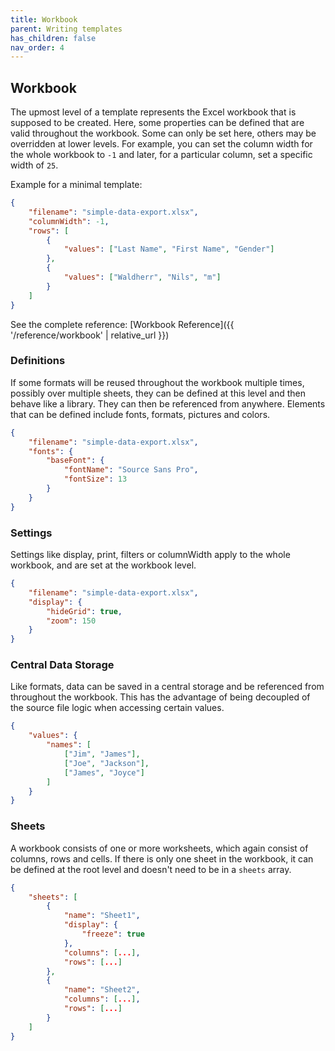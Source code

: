 ```yaml
---
title: Workbook
parent: Writing templates
has_children: false
nav_order: 4
---
```


## Workbook

The upmost level of a template represents the Excel workbook that is supposed to be created. Here, some properties can be defined that are valid throughout the workbook. Some can only be set here, others may be overridden at lower levels. For example, you can set the column width for the whole workbook to `-1` and later, for a particular column, set a specific width of `25`.

Example for a minimal template:

```json
{
    "filename": "simple-data-export.xlsx",
    "columnWidth": -1,
    "rows": [
        {
            "values": ["Last Name", "First Name", "Gender"]
        },
        {
            "values": ["Waldherr", "Nils", "m"]
        }
    ]
}
```

See the complete reference: [Workbook Reference]({{ '/reference/workbook' | relative_url }})

### Definitions

If some formats will be reused throughout the workbook multiple times, possibly over multiple sheets, they can be defined at this level and then behave like a library. They can then be referenced from anywhere. Elements that can be defined include fonts, formats, pictures and colors.

```json
{
    "filename": "simple-data-export.xlsx",
    "fonts": {
        "baseFont": {
            "fontName": "Source Sans Pro",
            "fontSize": 13
        }
    }
}
```

### Settings

Settings like display, print, filters or columnWidth apply to the whole workbook, and are set at the workbook level.


```json
{
    "filename": "simple-data-export.xlsx",
    "display": {
        "hideGrid": true,
        "zoom": 150
    }
}
```

### Central Data Storage

Like formats, data can be saved in a central storage and be referenced from throughout the workbook. This has the advantage of being decoupled of the source file logic when accessing certain values.

```json
{
    "values": {
        "names": [
            ["Jim", "James"],
            ["Joe", "Jackson"],
            ["James", "Joyce"]
        ]
    }
}
```

### Sheets

A workbook consists of one or more worksheets, which again consist of columns, rows and cells. If there is only one sheet in the workbook, it can be defined at the root level and doesn't need to be in a `sheets` array.

```json
{
    "sheets": [
        {
            "name": "Sheet1",
            "display": {
                "freeze": true
            },
            "columns": [...],
            "rows": [...]
        },
        {
            "name": "Sheet2",
            "columns": [...],
            "rows": [...]
        }
    ]
}
```

